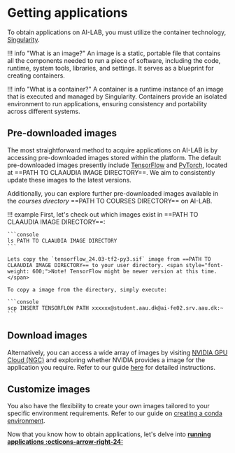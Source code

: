 # Getting applications
To obtain applications on AI-LAB, you must utilize the container technology, [Singularity](https://docs.sylabs.io/guides/3.5/user-guide/introduction.html). 

!!! info "What is an image?"
    An image is a static, portable file that contains all the components needed to run a piece of software, including the code, runtime, system tools, libraries, and settings. It serves as a blueprint for creating containers.

!!! info "What is a container?"
    A container is a runtime instance of an image that is executed and managed by Singularity. Containers provide an isolated environment to run applications, ensuring consistency and portability across different systems.

## Pre-downloaded images
The most straightforward method to acquire applications on AI-LAB is by accessing pre-downloaded images stored within the platform. The default pre-downloaded images presently include [TensorFlow](https://catalog.ngc.nvidia.com/orgs/nvidia/containers/tensorflow) and [PyTorch](https://catalog.ngc.nvidia.com/orgs/nvidia/containers/pytorch), located at ==PATH TO CLAAUDIA IMAGE DIRECTORY==. We aim to consistently update these images to the latest versions. 

Additionally, you can explore further pre-downloaded images available in the *courses directory* ==PATH TO COURSES DIRECTORY== on AI-LAB.

!!! example
    First, let's check out which images exist in ==PATH TO CLAAUDIA IMAGE DIRECTORY==:

    ```console
    ls PATH TO CLAAUDIA IMAGE DIRECTORY
    ```

    Lets copy the `tensorflow_24.03-tf2-py3.sif` image from ==PATH TO CLAAUDIA IMAGE DIRECTORY== to your user directory. <span style="font-weight: 600;">Note! TensorFlow might be newer version at this time.</span>

    To copy a image from the directory, simply execute:

    ```console
    scp INSERT TENSORFLOW PATH xxxxxx@student.aau.dk@ai-fe02.srv.aau.dk:~
    ```

## Download images
Alternatively, you can access a wide array of images by visiting [NVIDIA GPU Cloud (NGC)](https://catalog.ngc.nvidia.com/) and exploring whether NVIDIA provides a image for the application you require. Refer to our guide [here](/additional-guides/download-images-from-ngc) for detailed instructions.

## Customize images
You also have the flexibility to create your own images tailored to your specific environment requirements. Refer to our guide on [creating a conda environment](/additional-guides/creating-a-conda-environment).


Now that you know how to obtain applications, let's delve into <span style="color: var(--md-primary-fg-color); font-weight: 700;"><a href="/getting-started/running-applications">running applications :octicons-arrow-right-24:</a></span>